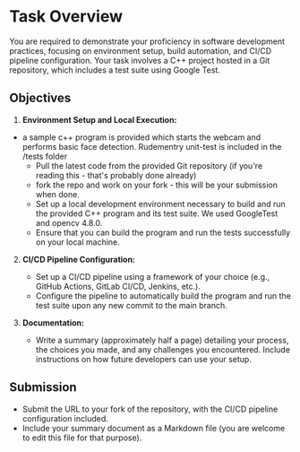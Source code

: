 # Task Overview

You are required to demonstrate your proficiency in software development practices, focusing on environment setup, build automation, and CI/CD pipeline configuration. Your task involves a C++ project hosted in a Git repository, which includes a test suite using Google Test.

## Objectives

1. **Environment Setup and Local Execution:**
- a sample c++ program is provided which starts the webcam and performs basic face detection. Rudementry unit-test is included in the /tests folder
   - Pull the latest code from the provided Git repository (if you're reading this - that's probably done already)
   - fork the repo and work on your fork - this will be your submission when done.
   - Set up a local development environment necessary to build and run the provided C++ program and its test suite. We used GoogleTest and opencv 4.8.0.
   - Ensure that you can build the program and run the tests successfully on your local machine.

2. **CI/CD Pipeline Configuration:**
   - Set up a CI/CD pipeline using a framework of your choice (e.g., GitHub Actions, GitLab CI/CD, Jenkins, etc.).
   - Configure the pipeline to automatically build the program and run the test suite upon any new commit to the main branch.

3. **Documentation:**
   - Write a summary (approximately half a page) detailing your process, the choices you made, and any challenges you encountered. Include instructions on how future developers can use your setup.

## Submission

- Submit the URL to your fork of the repository, with the CI/CD pipeline configuration included.
- Include your summary document as a Markdown file (you are welcome to edit this file for that purpose). 


